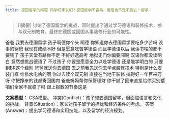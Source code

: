```yaml
---
title: 德国留学的问题 同学们家长们！德国留学不容易，但是也不是不能去！留学 
---
```

 > [!摘要]
讨论了德国留学的挑战，同时提出了通过学习德语和装修技术，参与双元制教育，最终在德国或回国从事装修行业的可能性。

爸爸
我要去德国留学
孩子啊德你个头
啊德
你知道你去德国留学要吃多少苦吗
没事的爸爸
我现在成绩不好
但是愿意吃苦学德语
而且学德语以后
我读书啥的都不要钱了
孩子天堂有路你不走
不好好选高考
地狱无门你偏要闯啊
汉语你都没读明白
竟然想挑战德语了
不过孩子
你要是愿意全力以赴学德语
还是能学明白的
只要到BR这个级别
爸爸就送你去德国
去之前我先送你去学点装修技术
特别是什么安装门框
维修水电啥的啊
你过去读个双元制
直接在当地干装修
搞得好一年百来万呀
你把挣来的钱都寄回国内
爸爸妈妈帮你保管理财
你干腻了回来直接给你买别墅
咱们全家不就稳了吗
跟上报数的节奏这是

**文案模型：**
CSA模型。
冲突(Conflict)：孩子想去德国留学，但面临语言和文化的挑战。
背景(Situation)：家长对孩子留学的担忧和经济条件的考虑。
答案(Answer)：提出学习德语和实用技能，以及留学的经济规划。

